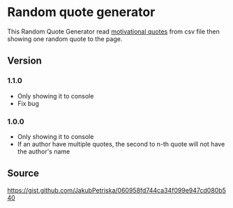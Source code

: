 # Random quote generator

This Random Quote Generator read [motivational quotes](https://gist.github.com/JakubPetriska/060958fd744ca34f099e947cd080b540) from csv file then showing one random quote to the page.

## Version

### 1.1.0 
+ Only showing it to console
+ Fix bug

### 1.0.0 
+ Only showing it to console
+ If an author have multiple quotes, the second to n-th quote will not have the author's name

## Source 

https://gist.github.com/JakubPetriska/060958fd744ca34f099e947cd080b540